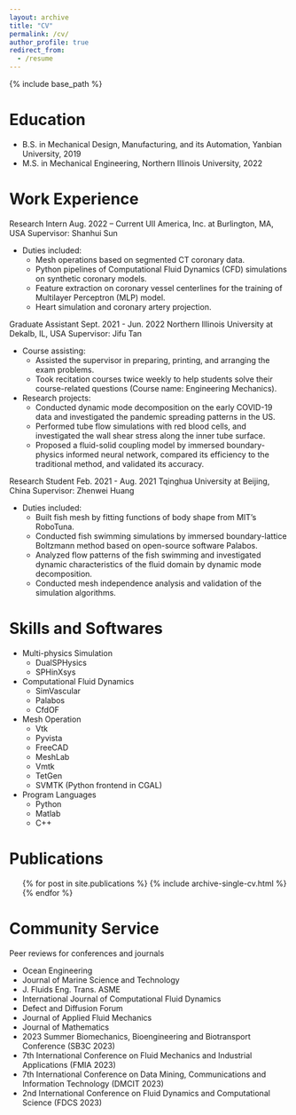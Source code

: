 ```yaml
---
layout: archive
title: "CV"
permalink: /cv/
author_profile: true
redirect_from:
  - /resume
---
```


{% include base_path %}

Education
======
* B.S. in Mechanical Design, Manufacturing, and its Automation, Yanbian University, 2019
* M.S. in Mechanical Engineering, Northern Illinois University, 2022

Work Experience
======
Research Intern
Aug. 2022 – Current 
UII America, Inc. at Burlington, MA, USA
Supervisor: Shanhui Sun
* Duties included: 
  * Mesh operations based on segmented CT coronary data.
  * Python pipelines of Computational Fluid Dynamics (CFD) simulations on
synthetic coronary models.
  * Feature extraction on coronary vessel centerlines for the training of Multilayer
Perceptron (MLP) model.
  * Heart simulation and coronary artery projection.


Graduate Assistant
Sept. 2021 - Jun. 2022
Northern Illinois University at Dekalb, IL, USA
Supervisor: Jifu Tan
* Course assisting: 
  * Assisted the supervisor in preparing, printing, and arranging the exam problems.
  * Took recitation courses twice weekly to help students solve their course-related questions (Course name: Engineering Mechanics).
* Research projects:
  * Conducted dynamic mode decomposition on the early COVID-19 data and investigated the pandemic spreading patterns in the US.
  * Performed tube flow simulations with red blood cells, and investigated the wall shear stress along the inner tube surface.
  * Proposed a fluid-solid coupling model by immersed boundary-physics informed neural network, compared its efficiency to the traditional method, and validated its accuracy.
 

Research Student
Feb. 2021 - Aug. 2021
Tqinghua University at Beijing, China
Supervisor: Zhenwei Huang
* Duties included: 
  * Built fish mesh by fitting functions of body shape from MIT’s RoboTuna.
  * Conducted fish swimming simulations by immersed boundary-lattice Boltzmann method based on open-source software Palabos.
  * Analyzed flow patterns of the fish swimming and investigated dynamic characteristics of the fluid domain by dynamic mode decomposition.
  * Conducted mesh independence analysis and validation of the simulation algorithms.

  
Skills and Softwares
======
* Multi-physics Simulation
  * DualSPHysics
  * SPHinXsys
* Computational Fluid Dynamics
  * SimVascular
  * Palabos
  * CfdOF
* Mesh Operation
  * Vtk
  * Pyvista
  * FreeCAD
  * MeshLab
  * Vmtk
  * TetGen
  * SVMTK (Python frontend in CGAL)
* Program Languages
  * Python
  * Matlab
  * C++

Publications
======
  <ul>{% for post in site.publications %}
    {% include archive-single-cv.html %}
  {% endfor %}</ul>
  

  
Community Service
======
Peer reviews for conferences and journals
  * Ocean Engineering
  * Journal of Marine Science and Technology
  * J. Fluids Eng. Trans. ASME
  * International Journal of Computational Fluid Dynamics
  * Defect and Diffusion Forum
  * Journal of Applied Fluid Mechanics
  * Journal of Mathematics
  * 2023 Summer Biomechanics, Bioengineering and Biotransport Conference (SB3C 2023)
  * 7th International Conference on Fluid Mechanics and Industrial Applications (FMIA 2023)
  * 7th International Conference on Data Mining, Communications and Information Technology (DMCIT 2023)
  * 2nd International Conference on Fluid Dynamics and Computational Science (FDCS 2023)
